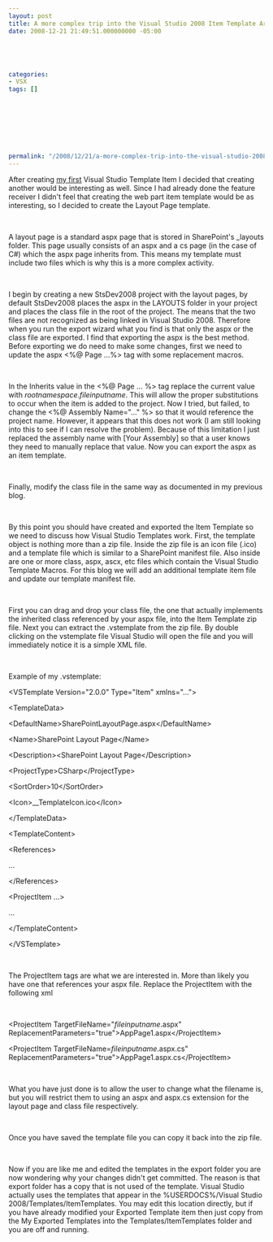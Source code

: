 ```yaml
---
layout: post
title: A more complex trip into the Visual Studio 2008 Item Template Area
date: 2008-12-21 21:49:51.000000000 -05:00





categories:
- VSX
tags: []

  

  
  
  
  
  
permalink: "/2008/12/21/a-more-complex-trip-into-the-visual-studio-2008-item-template-area/"
---
```

After creating [my first](https://blogs.microlinkllc.com/dmcwee/archive/2008/12/21/a-simple-trip-into-the-visual-studio-2008-item-template-area.aspx) Visual Studio Template Item I decided that creating another would be interesting as well. Since I had already done the feature receiver I didn't feel that creating the web part item template would be as interesting, so I decided to create the Layout Page template.

&nbsp; &nbsp;

A layout page is a standard aspx page that is stored in SharePoint's \_layouts folder. This page usually consists of an aspx and a cs page (in the case of C#) which the aspx page inherits from. This means my template must include two files which is why this is a more complex activity.

&nbsp; &nbsp;

I begin by creating a new StsDev2008 project with the layout pages, by default StsDev2008 places the aspx in the LAYOUTS folder in your project and places the class file in the root of the project. The means that the two files are not recognized as being linked in Visual Studio 2008. Therefore when you run the export wizard what you find is that only the aspx or the class file are exported. I find that exporting the aspx is the best method. Before exporting we do need to make some changes, first we need to update the aspx \<%@ Page …%\> tag with some replacement macros.

&nbsp; &nbsp;

In the Inherits value in the \<%@ Page … %\> tag replace the current value with $rootnamespace$.$fileinputname$. This will allow the proper substitutions to occur when the item is added to the project. Now I tried, but failed, to change the \<%@ Assembly Name="…" %\> so that it would reference the project name. However, it appears that this does not work (I am still looking into this to see if I can resolve the problem). Because of this limitation I just replaced the assembly name with [Your Assembly] so that a user knows they need to manually replace that value. Now you can export the aspx as an item template.

&nbsp; &nbsp;

Finally, modify the class file in the same way as documented in my previous blog.

&nbsp; &nbsp;

By this point you should have created and exported the Item Template so we need to discuss how Visual Studio Templates work. First, the template object is nothing more than a zip file. Inside the zip file is an icon file (.ico) and a template file which is similar to a SharePoint manifest file. Also inside are one or more class, aspx, ascx, etc files which contain the Visual Studio Template Macros. For this blog we will add an additional template item file and update our template manifest file.

&nbsp; &nbsp;

First you can drag and drop your class file, the one that actually implements the inherited class referenced by your aspx file, into the Item Template zip file. Next you can extract the .vstemplate from the zip file. By double clicking on the vstemplate file Visual Studio will open the file and you will immediately notice it is a simple XML file.

&nbsp; &nbsp;

Example of my .vstemplate:

\<VSTemplate Version="2.0.0" Type="Item" xmlns="…"\>

\<TemplateData\>

\<DefaultName\>SharePointLayoutPage.aspx\</DefaultName\>

\<Name\>SharePoint Layout Page\</Name\>

\<Description\>\<SharePoint Layout Page\</Description\>

\<ProjectType\>CSharp\</ProjectType\>

\<SortOrder\>10\</SortOrder\>

\<Icon\>\_\_TemplateIcon.ico\</Icon\>

\</TemplateData\>

\<TemplateContent\>

\<References\>

…

\</References\>

\<ProjectItem …\>

...

\</TemplateContent\>

\</VSTemplate\>

&nbsp; &nbsp;

The ProjectItem tags are what we are interested in. More than likely you have one that references your aspx file. Replace the ProjectItem with the following xml

&nbsp; &nbsp;

\<ProjectItem TargetFileName="$fileinputname$.aspx" ReplacementParameters="true"\>AppPage1.aspx\</ProjectItem\>

\<ProjectItem TargetFileName=$fileinputname$.aspx.cs" ReplacementParameters="true"\>AppPage1.aspx.cs\</ProjectItem\>

&nbsp; &nbsp;

What you have just done is to allow the user to change what the filename is, but you will restrict them to using an aspx and aspx.cs extension for the layout page and class file respectively.

&nbsp; &nbsp;

Once you have saved the template file you can copy it back into the zip file.

&nbsp; &nbsp;

Now if you are like me and edited the templates in the export folder you are now wondering why your changes didn't get committed. The reason is that export folder has a copy that is not used of the template. Visual Studio actually uses the templates that appear in the %USERDOCS%/Visual Studio 2008/Templates/ItemTemplates. You may edit this location directly, but if you have already modified your Exported Template item then just copy from the My Exported Templates into the Templates/ItemTemplates folder and you are off and running.

